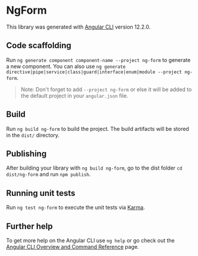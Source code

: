 # NgForm

This library was generated with [Angular CLI](https://github.com/angular/angular-cli) version 12.2.0.

## Code scaffolding

Run `ng generate component component-name --project ng-form` to generate a new component. You can also use `ng generate directive|pipe|service|class|guard|interface|enum|module --project ng-form`.

> Note: Don't forget to add `--project ng-form` or else it will be added to the default project in your `angular.json` file.

## Build

Run `ng build ng-form` to build the project. The build artifacts will be stored in the `dist/` directory.

## Publishing

After building your library with `ng build ng-form`, go to the dist folder `cd dist/ng-form` and run `npm publish`.

## Running unit tests

Run `ng test ng-form` to execute the unit tests via [Karma](https://karma-runner.github.io).

## Further help

To get more help on the Angular CLI use `ng help` or go check out the [Angular CLI Overview and Command Reference](https://angular.io/cli) page.
